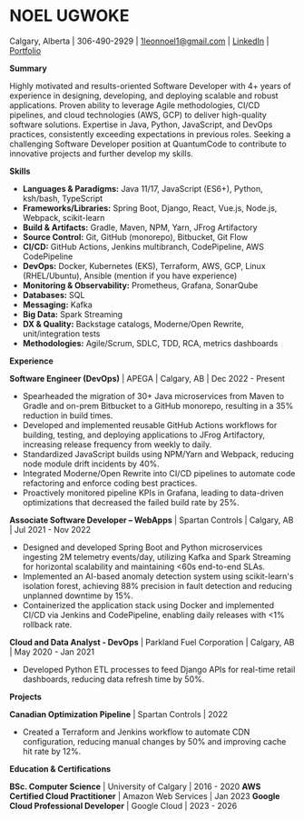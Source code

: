 # NOEL UGWOKE
Calgary, Alberta | 306-490-2929 | 1leonnoel1@gmail.com | [LinkedIn](https://www.linkedin.com/in/noelugwoke/) | [Portfolio](https://noelugwoke.com/)

**Summary**

Highly motivated and results-oriented Software Developer with 4+ years of experience in designing, developing, and deploying scalable and robust applications. Proven ability to leverage Agile methodologies, CI/CD pipelines, and cloud technologies (AWS, GCP) to deliver high-quality software solutions. Expertise in Java, Python, JavaScript, and DevOps practices, consistently exceeding expectations in previous roles.  Seeking a challenging Software Developer position at QuantumCode to contribute to innovative projects and further develop my skills.

**Skills**

* **Languages & Paradigms:** Java 11/17, JavaScript (ES6+), Python, ksh/bash, TypeScript
* **Frameworks/Libraries:** Spring Boot, Django, React, Vue.js, Node.js, Webpack, scikit-learn
* **Build & Artifacts:** Gradle, Maven, NPM, Yarn, JFrog Artifactory
* **Source Control:** Git, GitHub (monorepo), Bitbucket, Git Flow
* **CI/CD:** GitHub Actions, Jenkins multibranch, CodePipeline, AWS CodePipeline
* **DevOps:** Docker, Kubernetes (EKS), Terraform, AWS, GCP, Linux (RHEL/Ubuntu), Ansible (mention if you have experience)
* **Monitoring & Observability:** Prometheus, Grafana, SonarQube
* **Databases:** SQL
* **Messaging:** Kafka
* **Big Data:** Spark Streaming
* **DX & Quality:** Backstage catalogs, Moderne/Open Rewrite, unit/integration tests
* **Methodologies:** Agile/Scrum, SDLC, TDD, RCA, metrics dashboards


**Experience**

**Software Engineer (DevOps)** | APEGA | Calgary, AB | Dec 2022 - Present
* Spearheaded the migration of 30+ Java microservices from Maven to Gradle and on-prem Bitbucket to a GitHub monorepo, resulting in a 35% reduction in build times.
* Developed and implemented reusable GitHub Actions workflows for building, testing, and deploying applications to JFrog Artifactory, increasing release frequency from weekly to daily.
* Standardized JavaScript builds using NPM/Yarn and Webpack, reducing node module drift incidents by 40%.
* Integrated Moderne/Open Rewrite into CI/CD pipelines to automate code refactoring and enforce coding best practices.
* Proactively monitored pipeline KPIs in Grafana, leading to data-driven optimizations that decreased the failed build rate by 25%.

**Associate Software Developer – WebApps** | Spartan Controls | Calgary, AB | Jul 2021 - Nov 2022
* Designed and developed Spring Boot and Python microservices ingesting 2M telemetry events/day, utilizing Kafka and Spark Streaming for horizontal scalability and maintaining <60s end-to-end SLAs.
* Implemented an AI-based anomaly detection system using scikit-learn's isolation forest, achieving 88% precision in fault detection and reducing unplanned downtime by 15%.
* Containerized the application stack using Docker and implemented CI/CD via Jenkins and CodePipeline, enabling daily releases with <1% rollback rate.

**Cloud and Data Analyst - DevOps** | Parkland Fuel Corporation | Calgary, AB | May 2020 - Jan 2021
* Developed Python ETL processes to feed Django APIs for real-time retail dashboards, reducing data refresh time by 50%.


**Projects**

**Canadian Optimization Pipeline** | Spartan Controls | 2022
* Created a Terraform and Jenkins workflow to automate CDN configuration, reducing manual changes by 50% and improving cache hit rate by 12%.


**Education & Certifications**

**BSc. Computer Science** | University of Calgary | 2016 - 2020
**AWS Certified Cloud Practitioner** | Amazon Web Services | Jan 2023
**Google Cloud Professional Developer** | Google Cloud | 2023 - 2026